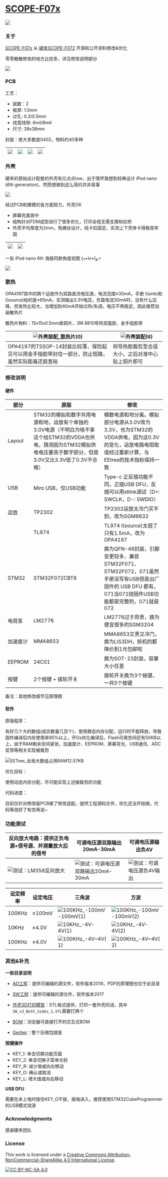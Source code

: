 # [SCOPE-F07x](https://github.com/oldgerman/SCOPE-F07x)

![](Images/外壳装配-0.jpg)

### 关于

[SCOPE-F07x](https://github.com/oldgerman/SCOPE-F07x) 从 [硬禾SCOPE-F072](https://github.com/EETree-git/SCOPE-F072) 开源和公开资料修改&优化

零零散散修改的地方比较多，详见修改说明部分

![](Images/SCOPE-F07x_MIndMap_Main.png)

### PCB

工艺：

- 层数：2
- 板厚: 1.0mm 
- 过孔: 0.3/0.5mm
- 线宽线隙: 6mil/6mil
- 尺寸: 38x38mm

封装：绝大多数是0402，物料约40多种

| ![](Images/3d_1.png) | ![](Images/3d_2.png) | ![](Images/3d_3_png.png) | ![](Images/3d_4_png.png) |
| -------------------- | -------------------- | ------------------------ | ------------------------ |

### 外壳



硬禾的原始设计配套的外壳有亿点点low，出于情怀我想到经典设计 iPod nano (*6th* generation)，然而想做到这么简约并非易事

![](Images/wikipedia_IPOD-NANO-6th.png)

经过PCB和建模的各方面努力，外壳OK

- 屏幕完美居中
- 结构针对FDM成型进行了很多优化，打印全程无需支撑和拉桥
- 外壳平均厚度为2mm，免螺丝设计，纯卡扣固定，实测上下壳体卡得极其牢固

| ![](Images/CASE_3D_1.png) | ![](Images/CASE_3D_2.png) |
| ------------------------- | ------------------------- |

一张 iPod nano 6th 海报同款角度视图 (๑•̀ㅂ•́)و✧

![](Images/SW_six-view_2.png)

### 散热

OPA4197其中的两个运放作为双路直流电压源，电流范围±30mA，手册 I(sink)和I(source)给的是±65mA，实测输出3.3V电压，负载电流30mA时，没有什么压降，但发热比较大，当增加到40mA开始过热/失调，电压不再稳定，因此推荐加装散热片

散热片物料：15x15x0.5mm紫铜片、3M 8810导热双面胶、金手指胶带

| ![外壳装配_散热片(0)](Images/外壳装配_散热片(0).jpeg)        | ![外壳装配(6)](Images/外壳装配(6).jpeg)          |
| ------------------------------------------------------------ | ------------------------------------------------ |
| OPA4197的TSSOP-14封装比较薄，保险起见可以用金手指胶带封住一部分，防止短路，虽然实际距离还挺宽裕 | 将导热胶裁剪至合适大小，之后对准中心贴上铜片即可 |

### 修改说明

#### 硬件

| 部分     | 原版                                                         | 修改                                                         |
| -------- | ------------------------------------------------------------ | ------------------------------------------------------------ |
| Layout   | STM32的模拟和数字共用电源和地，运放有个单独的3.0V电源（不明白为啥不拿这个给STM32的VDDA也供电，猜测因为STM32模拟供电电压要高于数字部分，但是3.0V又比3.3V低了0.3V不合格） | 模数电源和地分离。模拟部分电源从3.0V改为3.3V，也为STM32的VDDA供电，因为这0.3V的变化，运放电路电阻取值经过重新计算，与EEtree的技术指标保持一致 |
| USB      | Miro USB，仅USB功能                                          | Type-c 正反插功能不同，正插USB DFU，反插可以用stlink调试（D+: SWCLK，D-: SWDIO） |
| 运放     | TP2302                                                       | TP2302运放太冷门买不到，改为SGM8632                          |
|          | TL974                                                        | TL974 I(source)太弱了只有1.5mA，改为OPA4197                  |
| STM32    | STM32F072CBT6                                                | 换为QFN-48封装，引脚变更较多，兼容STM32F071、STM32F072，071虽然手册没写有USB但是出厂固件的 USB DFU 都有，071当072烧固件USB功能都是完整的，071就是072 |
| 电荷泵   | LM2776                                                       | LM2776过于昂贵，换为便宜很多的SGM3204                        |
| 加速度计 | MMA8653                                                      | MMA8653又贵又冷门，换为LIS3DH，拆机的都降价到1元包邮啦       |
| EEPROM   | 24C01                                                        | 换为SOT-23封装，容量大小任意                                 |
| 按键     | 2个按键 + 拨轮开关                                           | 拨轮开关换为3个按键，一共5个按键                             |

备注：其他修改细节见原理图

#### 软件

原版程序：

有好几个大的数组(成员数量几百个)，使用静态内存分配，运行时不能释放，导致固件编译后内存使用率95%以上，开Os优化编译后，Flash可用空间还有50KB以上，由于RAM剩余空间紧张，加速度计、EEPROM、屏幕背光、USB通讯、ADC反馈等相关实现被裁剪

![EETree_全局大数组占用RAM12.57KB](Images/EETree_全局大数组占用RAM12.57KB.png)

优化目标：

使用动态内存分配，尽可能实现上述被裁剪的功能

代码进度：

目前仅针对修改版PCB做了修改适配，提供工程源码文件，优化还没开始搞，代码等改好了有空再说~

### 功能测试

| 反向放大电路：提供正负电源+信号源、并测量放大后的信号  | 可调电压源双路输出20mA-30mA                                  | 可调电压源输出负4V                                           |
| ------------------------------------------------------ | ------------------------------------------------------------ | ------------------------------------------------------------ |
| ![测试：LM358反向放大](Images/测试：LM358反向放大.JPG) | ![测试：可调电压源双路输出20mA-30mA](Images/测试：可调电压源双路输出20mA-30mA.JPG) | ![测试：可调电压源负4V输出](Images/测试：可调电压源负4V输出.JPG) |

| 设定频率 | 设定电压 | 三角波                                                       | 方波                                                         | 正弦波                                                       |
| -------- | -------- | ------------------------------------------------------------ | ------------------------------------------------------------ | ------------------------------------------------------------ |
| 100KHz   | ±100mV   | ![100KHz_-100mV-100mV(1)](Images/100KHz_-100mV-100mV(1).jpeg) | ![100KHz_-100mV-100mV(2)](Images/100KHz_-100mV-100mV(2).jpeg) | ![100KHz_-100mV-100mV(3)](Images/100KHz_-100mV-100mV(3).jpeg) |
| 10KHz    | ±4.0V    | ![10KHz_-4V-4V(1)](Images/10KHz_-4V-4V(1).jpeg)              | ![10KHz_-4V-4V(2)](Images/10KHz_-4V-4V(2).jpeg)              | ![10KHz_-4V-4V(3)](Images/10KHz_-4V-4V(3).jpeg)              |
| 100KHz   | ±4.0V    | ![100KHz_-4V~4V(1)](Images/100KHz_-4V~4V(1).jpeg)            | ![100KHz_-4V~4V(2)](Images/100KHz_-4V~4V(2).jpeg)            | ![100KHz_-4V~4V(3)](Images/100KHz_-4V~4V(3).jpeg)            |

### 其他&补充

**一些目录说明**

- [AD工程](https://github.com/oldgerman/SCOPE-F07x/tree/master/HardWare/AD_Project)：提供可编辑的源文件，软件版本2019，PDF的原理图也位于此目录

- [SW工程](https://github.com/oldgerman/SCOPE-F07x/tree/master/HardWare/SW_Project)：提供可编辑的源文件，软件版本2017

- [外壳3D打印模型](https://github.com/oldgerman/SCOPE-F07x/tree/master/HardWare/3D_Print)：STL格式提供，打印一套外壳的话，其中`SW_x3_Both_Sides_1.STL`需要打两个
- [BOM](https://github.com/oldgerman/SCOPE-F07x/tree/master/HardWare/BOM/bom)：浏览器可直接打开的交互式BOM
- [Gerber](https://github.com/oldgerman/SCOPE-F07x/tree/master/HardWare/Gerber)：整个压缩包就是

**按键操作**

- KEY_1: 单击切换功能页面
- KEY_2: 单击切换子菜单光标
- KEY_R: 减少值或向左移动
- KEY_O: 确认或取消
- KEY_L: 增大值或向右移动

**USB DFU**

需要在未上电时按住KEY_O不放，插电进入，推荐使用STM32CubeProgrammer的USB模式烧录

### Acknowledgments

感谢硬禾团队

### License

This work is licensed under a
[Creative Commons Attribution-NonCommercial-ShareAlike 4.0 International License][cc-by-nc-sa].

[![CC BY-NC-SA 4.0][cc-by-nc-sa-image]][cc-by-nc-sa]

[cc-by-nc-sa]: http://creativecommons.org/licenses/by-nc-sa/4.0/
[cc-by-nc-sa-image]: https://i.creativecommons.org/l/by-nc-sa/4.0/88x31.png
